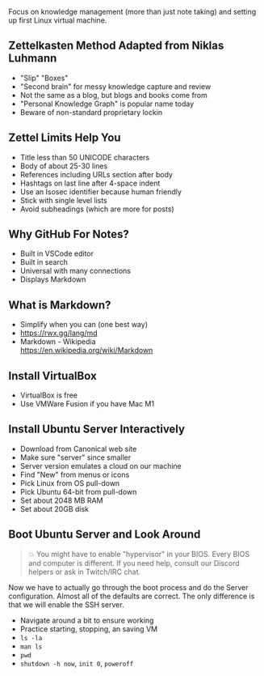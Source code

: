 Focus on knowledge management (more than just note taking) and setting
up first Linux virtual machine.

## Zettelkasten Method Adapted from Niklas Luhmann

* "Slip" "Boxes"
* "Second brain" for messy knowledge capture and review
* Not the same as a blog, but blogs and books come from
* "Personal Knowledge Graph" is popular name today
* Beware of non-standard proprietary lockin

## Zettel Limits Help You

* Title less than 50 UNICODE characters
* Body of about 25-30 lines
* References including URLs section after body
* Hashtags on last line after 4-space indent
* Use an Isosec identifier because human friendly
* Stick with single level lists
* Avoid subheadings (which are more for posts)

## Why GitHub For Notes?

* Built in VSCode editor
* Built in search
* Universal with many connections
* Displays Markdown

## What is Markdown?

* Simplify when you can (one best way)
* https://rwx.gg/lang/md
* Markdown - Wikipedia  
  https://en.wikipedia.org/wiki/Markdown

## Install VirtualBox

* VirtualBox is free
* Use VMWare Fusion if you have Mac M1

## Install Ubuntu **Server** Interactively

* Download from Canonical web site
* Make sure "server" since smaller
* Server version emulates a cloud on our machine
* Find "New" from menus or icons
* Pick Linux from OS pull-down
* Pick Ubuntu 64-bit from pull-down
* Set about 2048 MB RAM
* Set about 20GB disk

## Boot Ubuntu Server and Look Around

> 💥 You might have to enable "hypervisor" in your BIOS. Every BIOS and
> computer is different. If you need help, consult our Discord helpers
> or ask in Twitch/IRC chat.

Now we have to actually go through the boot process and do the Server
configuration. Almost all of the defaults are correct. The only
difference is that we will enable the SSH server.

* Navigate around a bit to ensure working
* Practice starting, stopping, an saving VM
* `ls -la`
* `man ls`
* `pwd`
* `shutdown -h now`, `init 0`, `poweroff`